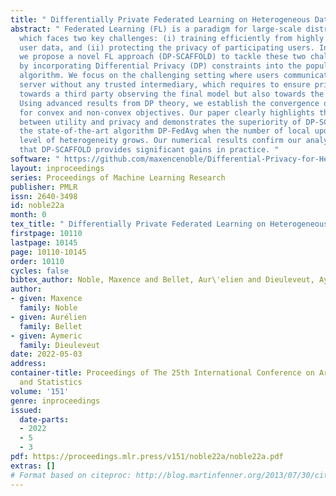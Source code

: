 ```yaml
---
title: " Differentially Private Federated Learning on Heterogeneous Data "
abstract: " Federated Learning (FL) is a paradigm for large-scale distributed learning
  which faces two key challenges: (i) training efficiently from highly heterogeneous
  user data, and (ii) protecting the privacy of participating users. In this work,
  we propose a novel FL approach (DP-SCAFFOLD) to tackle these two challenges together
  by incorporating Differential Privacy (DP) constraints into the popular SCAFFOLD
  algorithm. We focus on the challenging setting where users communicate with a “honest-but-curious”
  server without any trusted intermediary, which requires to ensure privacy not only
  towards a third party observing the final model but also towards the server itself.
  Using advanced results from DP theory, we establish the convergence of our algorithm
  for convex and non-convex objectives. Our paper clearly highlights the trade-off
  between utility and privacy and demonstrates the superiority of DP-SCAFFOLD over
  the state-of-the-art algorithm DP-FedAvg when the number of local updates and the
  level of heterogeneity grows. Our numerical results confirm our analysis and show
  that DP-SCAFFOLD provides significant gains in practice. "
software: " https://github.com/maxencenoble/Differential-Privacy-for-Heterogeneous-Federated-Learning/ "
layout: inproceedings
series: Proceedings of Machine Learning Research
publisher: PMLR
issn: 2640-3498
id: noble22a
month: 0
tex_title: " Differentially Private Federated Learning on Heterogeneous Data "
firstpage: 10110
lastpage: 10145
page: 10110-10145
order: 10110
cycles: false
bibtex_author: Noble, Maxence and Bellet, Aur\'elien and Dieuleveut, Aymeric
author:
- given: Maxence
  family: Noble
- given: Aurélien
  family: Bellet
- given: Aymeric
  family: Dieuleveut
date: 2022-05-03
address:
container-title: Proceedings of The 25th International Conference on Artificial Intelligence
  and Statistics
volume: '151'
genre: inproceedings
issued:
  date-parts:
  - 2022
  - 5
  - 3
pdf: https://proceedings.mlr.press/v151/noble22a/noble22a.pdf
extras: []
# Format based on citeproc: http://blog.martinfenner.org/2013/07/30/citeproc-yaml-for-bibliographies/
---
```

